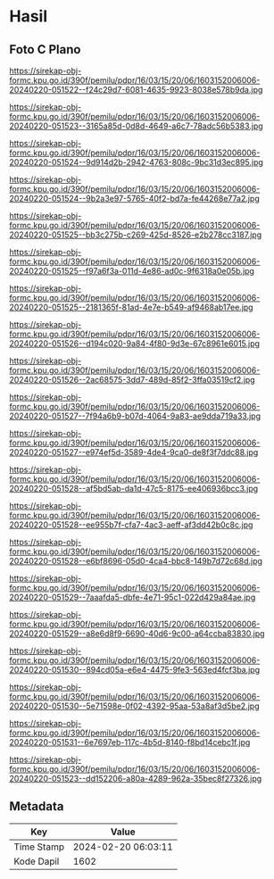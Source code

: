 # Hasil

## Foto C Plano

https://sirekap-obj-formc.kpu.go.id/390f/pemilu/pdpr/16/03/15/20/06/1603152006006-20240220-051522--f24c29d7-6081-4635-9923-8038e578b9da.jpg

https://sirekap-obj-formc.kpu.go.id/390f/pemilu/pdpr/16/03/15/20/06/1603152006006-20240220-051523--3165a85d-0d8d-4649-a6c7-78adc56b5383.jpg

https://sirekap-obj-formc.kpu.go.id/390f/pemilu/pdpr/16/03/15/20/06/1603152006006-20240220-051524--9d914d2b-2942-4763-808c-9bc31d3ec895.jpg

https://sirekap-obj-formc.kpu.go.id/390f/pemilu/pdpr/16/03/15/20/06/1603152006006-20240220-051524--9b2a3e97-5765-40f2-bd7a-fe44268e77a2.jpg

https://sirekap-obj-formc.kpu.go.id/390f/pemilu/pdpr/16/03/15/20/06/1603152006006-20240220-051525--bb3c275b-c269-425d-8526-e2b278cc3187.jpg

https://sirekap-obj-formc.kpu.go.id/390f/pemilu/pdpr/16/03/15/20/06/1603152006006-20240220-051525--f97a6f3a-011d-4e86-ad0c-9f6318a0e05b.jpg

https://sirekap-obj-formc.kpu.go.id/390f/pemilu/pdpr/16/03/15/20/06/1603152006006-20240220-051525--2181365f-81ad-4e7e-b549-af9468ab17ee.jpg

https://sirekap-obj-formc.kpu.go.id/390f/pemilu/pdpr/16/03/15/20/06/1603152006006-20240220-051526--d194c020-9a84-4f80-9d3e-67c8961e6015.jpg

https://sirekap-obj-formc.kpu.go.id/390f/pemilu/pdpr/16/03/15/20/06/1603152006006-20240220-051526--2ac68575-3dd7-489d-85f2-3ffa03519cf2.jpg

https://sirekap-obj-formc.kpu.go.id/390f/pemilu/pdpr/16/03/15/20/06/1603152006006-20240220-051527--7f94a6b9-b07d-4064-9a83-ae9dda719a33.jpg

https://sirekap-obj-formc.kpu.go.id/390f/pemilu/pdpr/16/03/15/20/06/1603152006006-20240220-051527--e974ef5d-3589-4de4-9ca0-de8f3f7ddc88.jpg

https://sirekap-obj-formc.kpu.go.id/390f/pemilu/pdpr/16/03/15/20/06/1603152006006-20240220-051528--af5bd5ab-da1d-47c5-8175-ee406936bcc3.jpg

https://sirekap-obj-formc.kpu.go.id/390f/pemilu/pdpr/16/03/15/20/06/1603152006006-20240220-051528--ee955b7f-cfa7-4ac3-aeff-af3dd42b0c8c.jpg

https://sirekap-obj-formc.kpu.go.id/390f/pemilu/pdpr/16/03/15/20/06/1603152006006-20240220-051528--e6bf8696-05d0-4ca4-bbc8-149b7d72c68d.jpg

https://sirekap-obj-formc.kpu.go.id/390f/pemilu/pdpr/16/03/15/20/06/1603152006006-20240220-051529--7aaafda5-dbfe-4e71-95c1-022d429a84ae.jpg

https://sirekap-obj-formc.kpu.go.id/390f/pemilu/pdpr/16/03/15/20/06/1603152006006-20240220-051529--a8e6d8f9-6690-40d6-9c00-a64ccba83830.jpg

https://sirekap-obj-formc.kpu.go.id/390f/pemilu/pdpr/16/03/15/20/06/1603152006006-20240220-051530--894cd05a-e6e4-4475-9fe3-563ed4fcf3ba.jpg

https://sirekap-obj-formc.kpu.go.id/390f/pemilu/pdpr/16/03/15/20/06/1603152006006-20240220-051530--5e71598e-0f02-4392-95aa-53a8af3d5be2.jpg

https://sirekap-obj-formc.kpu.go.id/390f/pemilu/pdpr/16/03/15/20/06/1603152006006-20240220-051531--6e7697eb-117c-4b5d-8140-f8bd14cebc1f.jpg

https://sirekap-obj-formc.kpu.go.id/390f/pemilu/pdpr/16/03/15/20/06/1603152006006-20240220-051523--dd152206-a80a-4289-962a-35bec8f27326.jpg


## Metadata

| Key        | Value               |
| ---------- | ------------------- |
| Time Stamp | 2024-02-20 06:03:11 |
| Kode Dapil | 1602                |



